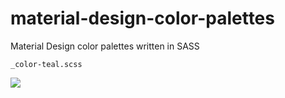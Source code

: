 material-design-color-palettes
==============================

Material Design color palettes written in SASS

`_color-teal.scss`

![](https://dl.dropboxusercontent.com/u/7817937/_github/mt-color-palletes/color-teal.png)
